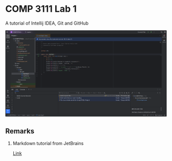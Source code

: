 # COMP 3111 Lab 1

A tutorial of Intellij IDEA, Git and GitHub

![The screenshot of the interface of Intellij](../../../img.png)

## Remarks
1. Markdown tutorial from JetBrains

   [Link](https://www.jetbrains.com/help/idea/markdown.html)